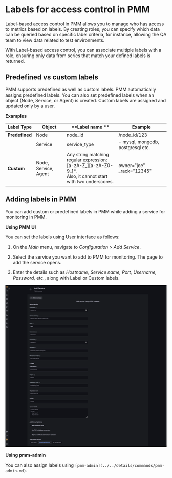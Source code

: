 # Labels for access control in PMM


Label-based access control in PMM allows you to manage who has access to metrics based on labels. By creating roles, you can specify which data can be queried based on specific label criteria, for instance, allowing the QA team to view data related to test environments. 
 
With Label-based access control, you can associate multiple labels with a role, ensuring only data from series that match your defined labels is returned. 


## Predefined vs custom labels

PMM supports predefined as well as custom labels. PMM automatically assigns predefined labels. You can also set predefined labels when an object (Node, Service, or Agent) is created. Custom labels are assigned and updated only by a user.

**Examples**


| **Label Type**| **Object**| **Label name **| **Example** |                                                                                                
|----------|--------|-------|------------------------------|
| **Predefined**  | Node   | node_id |/node_id/123|                                          
|          | Service|service_type   |   - mysql, mongodb, postgresql etc.                                     
| **Custom**| Node, Service, Agent| Any string matching regular expression: <br /> [a-zA-Z_][a-zA-Z0-9_]*. <br /> Also, it cannot start with two underscores.| owner="joe"<br/> _rack="12345"|


## Adding labels in PMM

You can add custom or predefined labels in PMM while adding a service for monitoring in PMM. 

**Using PMM UI**

You can set the labels using User interface as follows:

1. On the *Main* menu, navigate to *Configuration > Add Service*.

2. Select the service you want to add to PMM for monitoring. The page to add the service opens.

3. Enter the details such as *Hostname, Service name, Port, Username, Password,* etc., along with Label or Custom labels.

 ![!](../../_images/PMM_access_control_add_labels_services.png)

 **Using pmm-admin**

 You can also assign labels using `[pmm-admin](../../details/commands/pmm-admin.md)`.